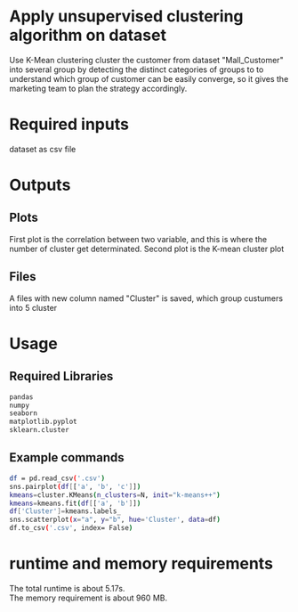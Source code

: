 # Apply unsupervised clustering algorithm on dataset

Use K-Mean clustering cluster the customer from dataset "Mall_Customer" into several group by detecting the distinct categories of groups to to understand which group of customer can be easily converge, so it gives the marketing team to plan the strategy accordingly.

# Required inputs
dataset as csv file

# Outputs
## Plots
First plot is the correlation between two variable, and this is where the number of cluster get determinated.
Second plot is the K-mean cluster plot

## Files 
A files with new column named "Cluster" is saved, which group custumers into 5 cluster

# Usage
## Required Libraries
```bash
pandas
numpy
seaborn
matplotlib.pyplot
sklearn.cluster
```
## Example commands
```bash
df = pd.read_csv('.csv')
sns.pairplot(df[['a', 'b', 'c']])
kmeans=cluster.KMeans(n_clusters=N, init="k-means++")
kmeans=kmeans.fit(df[['a', 'b']])
df['Cluster']=kmeans.labels_
sns.scatterplot(x="a", y="b", hue='Cluster', data=df)
df.to_csv('.csv', index= False)
```

# runtime and memory requirements
The total runtime is about 5.17s.  
The memory requirement is about 960 MB. 
